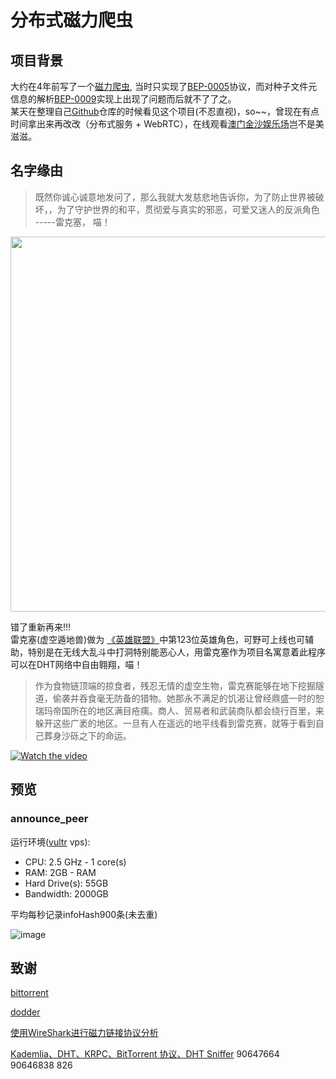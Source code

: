 # 分布式磁力爬虫
      
## 项目背景
大约在4年前写了一个[磁力爬虫](https://github.com/tookbra/dht-crawl), 当时只实现了[BEP-0005](http://www.bittorrent.org/beps/bep_0005.html)协议，而对种子文件元信息的解析[BEP-0009](https://www.cnblogs.com/LittleHann/p/6180296.html)实现上出现了问题而后就不了了之。   
某天在整理自己[Github](https://github.com/tookbra?tab=repositories)仓库的时候看见这个项目(不忍直视)，so~~，曾现在有点时间拿出来再改改（分布式服务 + WebRTC），在线观看[澳门金沙娱乐场](https://en.wikipedia.org/wiki/Sands_Macao)岂不是美滋滋。
     
## 名字缘由
  
> 既然你诚心诚意地发问了，那么我就大发慈悲地告诉你，为了防止世界被破坏，，为了守护世界的和平，贯彻爱与真实的邪恶，可爱又迷人的反派角色 -----雷克塞， 喵！    
   
   
<div align=center><img src="https://i.loli.net/2020/03/14/mK35rwUG1hjCNRF.jpg" width="600"/></div>
   
   
错了重新再来!!!  
雷克塞(虚空遁地兽)做为 [《英雄联盟》](https://lol.qq.com "标题")中第123位英雄角色，可野可上线也可辅助，特别是在无线大乱斗中打洞特别能恶心人，用雷克塞作为项目名寓意着此程序可以在DHT网络中自由翱翔，喵！
    
> 作为食物链顶端的掠食者，残忍无情的虚空生物，雷克赛能够在地下挖掘隧道，偷袭并吞食毫无防备的猎物。她那永不满足的饥渴让曾经鼎盛一时的恕瑞玛帝国所在的地区满目疮痍。商人、贸易者和武装商队都会绕行百里，来躲开这些广袤的地区。一旦有人在遥远的地平线看到雷克赛，就等于看到自己葬身沙砾之下的命运。
                 
      
      
[![Watch the video](http://i1.hdslb.com/bfs/archive/4e5b474b0938e138448ae50cf97e2d68fc2e81c3.jpg@1920w_1080h.webp)](http://player.bilibili.com/player.html?aid=60993476&cid=106125537&page=1)
  
    
    
## 预览

### announce_peer
运行环境([vultr](https://www.vultr.com/?ref=6986789) vps):
* CPU:	2.5 GHz - 1 core(s)
* RAM:	2GB - RAM
* Hard Drive(s):	55GB
* Bandwidth:	2000GB   
   
平均每秒记录infoHash900条(未去重)    
   
![image](https://github.com/tookbra/reksai/blob/master/doc/images/announce_peer.gif)

## 致谢
[bittorrent](http://www.bittorrent.org/index.html "标题")

[dodder](https://dodder.cc "标题")

[使用WireShark进行磁力链接协议分析](https://www.aneasystone.com/archives/2015/05/analyze-magnet-protocol-using-wireshark.html)

[Kademlia、DHT、KRPC、BitTorrent 协议、DHT Sniffer](https://www.cnblogs.com/LittleHann/p/6180296.html)
90647664 90646838 826